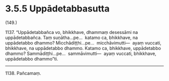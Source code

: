 

# 3.5.5 Uppādetabbasutta




(149.)

1137\. “Uppādetabbañca vo, bhikkhave, dhammaṃ desessāmi na uppādetabbañca. Taṃ suṇātha…pe…  katamo ca, bhikkhave, na uppādetabbo dhammo? Micchādiṭṭhi…pe…  micchāvimutti—  ayaṃ vuccati, bhikkhave, na uppādetabbo dhammo. Katamo ca, bhikkhave, uppādetabbo dhammo? Sammādiṭṭhi…pe…  sammāvimutti—  ayaṃ vuccati, bhikkhave, uppādetabbo dhammo”ti.

---

1138\. Pañcamaṃ.





